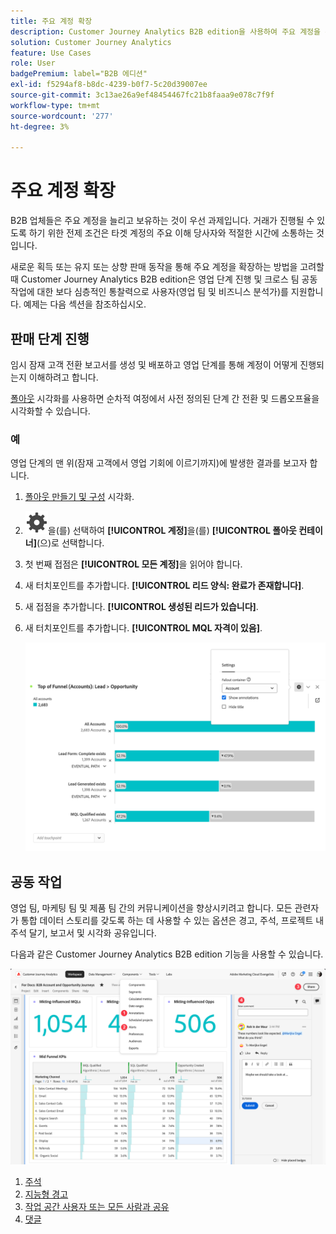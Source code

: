 ```yaml
---
title: 주요 계정 확장
description: Customer Journey Analytics B2B edition을 사용하여 주요 계정을 확장하는 방법에 대해 알아봅니다.
solution: Customer Journey Analytics
feature: Use Cases
role: User
badgePremium: label="B2B 에디션"
exl-id: f5294af8-b8dc-4239-b0f7-5c20d39007ee
source-git-commit: 3c13ae26a9ef48454467fc21b8faaa9e078c7f9f
workflow-type: tm+mt
source-wordcount: '277'
ht-degree: 3%

---
```


# 주요 계정 확장

B2B 업체들은 주요 계정을 늘리고 보유하는 것이 우선 과제입니다. 거래가 진행될 수 있도록 하기 위한 전제 조건은 타겟 계정의 주요 이해 당사자와 적절한 시간에 소통하는 것입니다.

새로운 획득 또는 유지 또는 상향 판매 동작을 통해 주요 계정을 확장하는 방법을 고려할 때 Customer Journey Analytics B2B edition은 영업 단계 진행 및 크로스 팀 공동 작업에 대한 보다 심층적인 통찰력으로 사용자(영업 팀 및 비즈니스 분석가)를 지원합니다. 예제는 다음 섹션을 참조하십시오.

## 판매 단계 진행

임시 잠재 고객 전환 보고서를 생성 및 배포하고 영업 단계를 통해 계정이 어떻게 진행되는지 이해하려고 합니다.

[폴아웃](/help/analysis-workspace/visualizations/fallout/fallout-flow.md) 시각화를 사용하면 순차적 여정에서 사전 정의된 단계 간 전환 및 드롭오프율을 시각화할 수 있습니다.

### 예

영업 단계의 맨 위(잠재 고객에서 영업 기회에 이르기까지)에 발생한 결과를 보고자 합니다.

1. [폴아웃 만들기 및 구성](/help/analysis-workspace/visualizations/fallout/configuring-fallout.md) 시각화.
1. ![설정](/help/assets/icons/Setting.svg)을(를) 선택하여 **[!UICONTROL 계정]**&#x200B;을(를) **[!UICONTROL 폴아웃 컨테이너]**(으)로 선택합니다.
1. 첫 번째 접점은 **[!UICONTROL 모든 계정]**&#x200B;을 읽어야 합니다.
1. 새 터치포인트를 추가합니다. **[!UICONTROL 리드 양식: 완료가 존재합니다]**.
1. 새 접점을 추가합니다. **[!UICONTROL 생성된 리드가 있습니다]**.
1. 새 터치포인트를 추가합니다. **[!UICONTROL MQL 자격이 있음]**.

   ![B2B - 주요 계정 증가 - 판매 단계 진행 - 폴아웃](assets/b2b-uc-grow-key-accounts-fallout.png)


## 공동 작업

영업 팀, 마케팅 팀 및 제품 팀 간의 커뮤니케이션을 향상시키려고 합니다. 모든 관련자가 통합 데이터 스토리를 갖도록 하는 데 사용할 수 있는 옵션은 경고, 주석, 프로젝트 내 주석 달기, 보고서 및 시각화 공유입니다.

다음과 같은 Customer Journey Analytics B2B edition 기능을 사용할 수 있습니다.

![B2B 사용 사례 - 주요 계정 늘리기 - 공동 작업 - 공유](assets/b2b-uc-grow-key-accounts-share.png)

1. [주석](/help/components/annotations/overview.md)
1. [지능형 경고](/help/components/c-intelligent-alerts/intelligent-alerts.md)
1. [작업 공간 사용자 또는 모든 사람과 공유](/help/analysis-workspace/curate-share/share-projects.md)
1. [댓글](/help/analysis-workspace/build-workspace-project/comment-projects.md)
